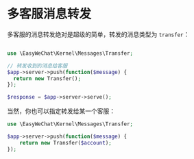 # 多客服消息转发

多客服的消息转发绝对是超级的简单，转发的消息类型为 `transfer`：

```php

use \EasyWeChat\Kernel\Messages\Transfer;

// 转发收到的消息给客服
$app->server->push(function($message) {
  return new Transfer();
});

$response = $app->server->serve();
```

当然，你也可以指定转发给某一个客服：

```php
use \EasyWeChat\Kernel\Messages\Transfer;

$app->server->push(function($message) {
    return new Transfer($account);
});
```